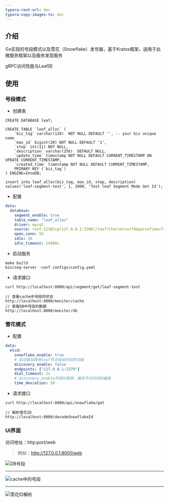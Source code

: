 ```yaml
---
typora-root-url: doc
typora-copy-images-to: doc
---
```


## 介绍

Go实现的号段模式以及雪花（Snowflake）发号器，基于Kratos框架，适用于此微服务框架以及服务发现服务

gRPC访问性能与Leaf同

## 使用

### 号段模式

- 创建表

```mysql
CREATE DATABASE leaf;

CREATE TABLE `leaf_alloc` (
    `biz_tag` varchar(128)  NOT NULL DEFAULT '', -- your biz unique name
    `max_id` bigint(20) NOT NULL DEFAULT '1',
    `step` int(11) NOT NULL,
    `description` varchar(256)  DEFAULT NULL,
    `update_time` timestamp NOT NULL DEFAULT CURRENT_TIMESTAMP ON UPDATE CURRENT_TIMESTAMP,
    `created_time` timestamp NOT NULL DEFAULT CURRENT_TIMESTAMP,
    PRIMARY KEY (`biz_tag`)
) ENGINE=InnoDB;

insert into leaf_alloc(biz_tag, max_id, step, description) values('leaf-segment-test', 1, 2000, 'Test leaf Segment Mode Get Id');
```

- 配置

```yaml
data:
  database:
    segment_enable: true
    table_name: "leaf_alloc"
    driver: mysql
    source: root:123@tcp(127.0.0.1:3306)/leaf?charset=utf8&parseTime=True&loc=Local
    open_conn: 50
    idle: 10
    idle_timeout: 14400s
```

- 启动服务

```
make build
bin/seq-server -conf configs/config.yaml
```

- 请求接口

```
curl http://localhost:8000/api/segment/get/leaf-segment-test

// 查看cache中号段的状态
http://localhost:8000/monitor/cache
// 查看DB中号段的数据
http://localhost:8000/monitor/db
```

### 雪花模式

- 配置

```yaml
data:
  etcd:
    snowflake_enable: true
    # 启动联动其他leaf节点校验时间的功能
    discovery_enable: false
    endpoints: ["127.0.0.1:2379"]
    dial_timeout: 2s
    # discovery_enable开启时使用，服务节点时间的偏差
    time_deviation: 50
```

- 请求接口

```
curl http://localhost:8000/api/snowflake/get

// 解析雪花ID
http://localhost:8000/decodeSnowflakeId
```

### UI界面

访问地址：http:port/web

> 例如：http://127.0.0.1:8001/web

![DB号段](image-20221101194429098.png)

----

![cache中的号段](image-20221101200211195.png)

----

![雪花ID解析](image-20221101200235260.png)
